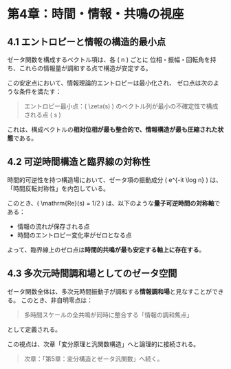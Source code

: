 # 第4章：時間・情報・共鳴の視座

## 4.1 エントロピーと情報の構造的最小点

ゼータ関数を構成するベクトル項は、各 \( n \) ごとに
位相・振幅・回転角を持ち、これらの情報量が調和する点で構造が安定する。

この安定点において、情報理論的エントロピーは最小化され、
ゼロ点は次のような条件を満たす：

> エントロピー最小点：\( \zeta(s) \) のベクトル列が最小の不確定性で構成される点 \( s \)

これは、構成ベクトルの**相対位相が最も整合的で、情報構造が最も圧縮された状態**である。

## 4.2 可逆時間構造と臨界線の対称性

時間的可逆性を持つ構造場において、ゼータ項の振動成分 \( e^{-it \log n} \) は、
「時間反転対称性」を内包している。

このとき、\( \mathrm{Re}(s) = 1/2 \) は、以下のような**量子可逆時間の対称軸**である：

- 情報の流れが保存される点
- 時間のエントロピー変化率がゼロとなる点

よって、臨界線上のゼロ点は**時間的共鳴が最も安定する軸上に存在する**。

## 4.3 多次元時間調和場としてのゼータ空間

ゼータ関数全体は、多次元時間振動子が調和する**情報調和場**と見なすことができる。
このとき、非自明零点は：

> 多時間スケールの全共鳴が同時に整合する「情報の調和焦点」

として定義される。

この視点は、次章「変分原理と汎関数構造」へと論理的に接続される。

> 次章：「第5章：変分構造とゼータ汎関数」へ続く。
